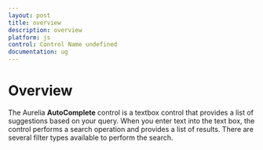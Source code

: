 ```yaml
---
layout: post
title: overview
description: overview
platform: js
control: Control Name undefined
documentation: ug
---
```


# Overview



 The Aurelia **AutoComplete** control is a textbox control that provides a list of suggestions based on your query. When you enter text into the text box, the control performs a search operation and provides a list of results. There are several filter types available to perform the search.



